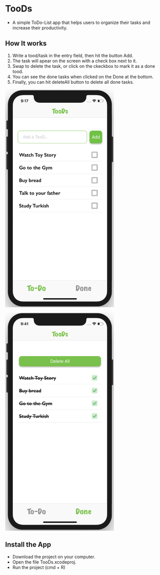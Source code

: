 # TooDs
- A simple ToDo-List app that helps users to organize their tasks and increase their productivity.

## How It works

1) Write a tood/task in the entry field, then hit the button Add.
2) The task will apear on the screen with a check box next to it. 
3) Swap to delete the task, or click on the ckeckbox to mark it as a done tood.
4) You can see the done tasks when clicked on the Done at the bottom. 
5) Finally, you can hit deleteAll button to delete all done tasks. 

<a href="https://github.com/asimokby/TooDs/blob/master/screenshots/screen1.png"><img src="https://github.com/asimokby/TooDs/blob/master/screenshots/screen1.png" width="350" height="700"/></a>

<a href="https://github.com/asimokby/TooDs/blob/master/screenshots/screen2.png"><img src="https://github.com/asimokby/TooDs/blob/master/screenshots/screen2.png" width="350" height="700"/></a>



## Install the App
- Download the project on your computer. 
- Open the file TooDs.xcodeproj. 
- Run the project (cmd + R)


